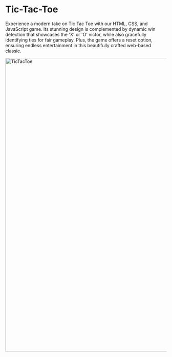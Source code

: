 # Tic-Tac-Toe
Experience a modern take on Tic Tac Toe with our HTML, CSS, and JavaScript game. Its stunning design is complemented by dynamic win detection that showcases the 'X' or 'O' victor, while also gracefully identifying ties for fair gameplay. Plus, the game offers a reset option, ensuring endless entertainment in this beautifully crafted web-based classic.


<img width="917" alt="TicTacToe" src="https://github.com/ayush21roy/Tic-Tac-Toe/assets/118912341/f7a6ccdc-07b1-4a38-8c9b-1884a77b702a">
